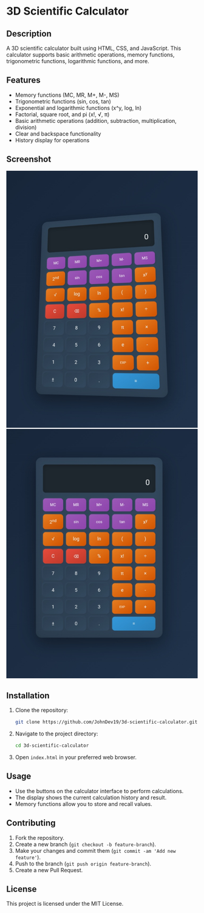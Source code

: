 # 3D Scientific Calculator

## Description
A 3D scientific calculator built using HTML, CSS, and JavaScript. This calculator supports basic arithmetic operations, memory functions, trigonometric functions, logarithmic functions, and more.

## Features
- Memory functions (MC, MR, M+, M-, MS)
- Trigonometric functions (sin, cos, tan)
- Exponential and logarithmic functions (x^y, log, ln)
- Factorial, square root, and pi (x!, √, π)
- Basic arithmetic operations (addition, subtraction, multiplication, division)
- Clear and backspace functionality
- History display for operations

## Screenshot
![3D Scientific Calculator](IMG_20240705_164501.jpg)
![3D Scientific Calculator](IMG_20240705_164509.jpg)



## Installation
1. Clone the repository:
    ```bash
    git clone https://github.com/JohnDev19/3d-scientific-calculator.git
    ```
2. Navigate to the project directory:
    ```bash
    cd 3d-scientific-calculator
    ```
3. Open `index.html` in your preferred web browser.

## Usage
- Use the buttons on the calculator interface to perform calculations.
- The display shows the current calculation history and result.
- Memory functions allow you to store and recall values.

## Contributing
1. Fork the repository.
2. Create a new branch (`git checkout -b feature-branch`).
3. Make your changes and commit them (`git commit -am 'Add new feature'`).
4. Push to the branch (`git push origin feature-branch`).
5. Create a new Pull Request.

## License
This project is licensed under the MIT License.

